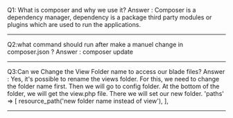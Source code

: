 Q1: What is composer and why we use it?
Answer : Composer is a dependency manager, dependency is a package third party modules or plugins which are used to run the applications.

---

Q2:what command should run after make a manuel change in composer.json ?
Answer : composer update

---

Q3:Can we Change the View Folder name to access our blade files?
Answer : Yes, it's possible to rename the views folder. For this, we need to change the folder name first. Then we will go to config folder. At the bottom of the folder, we will get the view.php file. There we will set our new folder. 'paths' => [
resource_path('new folder name instead of view'),
],

---
